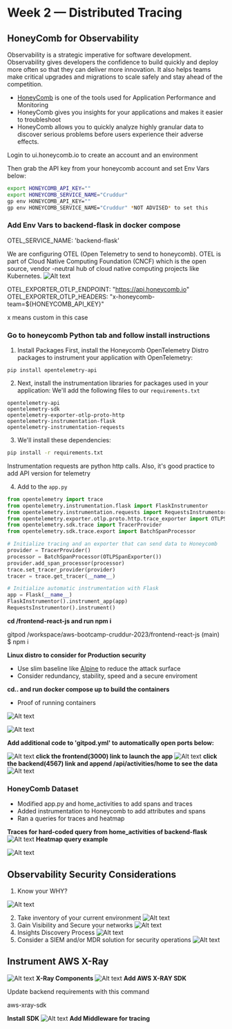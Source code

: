 # Week 2 — Distributed Tracing

## HoneyComb for Observability
Observability is a strategic imperative for software development. Observability gives developers the confidence to build quickly and deploy more often so that they can deliver more innovation. It also helps teams make critical upgrades and migrations to scale safely and stay ahead of the competition.  
- [HoneyComb](https://www.honeycomb.io/) is one of the tools used for Application Performance and Monitoring
- HoneyComb gives you insights for your applications and makes it easier to troubleshoot
- HoneyComb allows you to quickly analyze highly granular data to discover serious problems before users experience their adverse effects.

Login to ui.honeycomb.io to create an account and an environment

Then grab the API key from your honeycomb account and set Env Vars below:

```sh
export HONEYCOMB_API_KEY=""
export HONEYCOMB_SERVICE_NAME="Cruddur"
gp env HONEYCOMB_API_KEY=""
gp env HONEYCOMB_SERVICE_NAME="Cruddur" *NOT ADVISED* to set this
```
### Add Env Vars to backend-flask in docker compose

OTEL_SERVICE_NAME: 'backend-flask'

We are configuring OTEL (Open Telemetry to send to honeycomb). OTEL is part of Cloud Native Computing Foundation (CNCF) which is the open source, vendor -neutral hub of cloud native computing projects like Kubernetes.
![Alt text](../_docs/assets/otel.png)


OTEL_EXPORTER_OTLP_ENDPOINT: "https://api.honeycomb.io"
OTEL_EXPORTER_OTLP_HEADERS: "x-honeycomb-team=${HONEYCOMB_API_KEY}"

x means custom in this case

### Go to honeycomb Python tab and follow install instructions
1. Install Packages
First, install the Honeycomb OpenTelemetry Distro packages to instrument your application with OpenTelemetry:

```
pip install opentelemetry-api
```
2. Next, install the instrumentation libraries for packages used in your application:
We'll add the following files to our `requirements.txt`

```
opentelemetry-api 
opentelemetry-sdk 
opentelemetry-exporter-otlp-proto-http 
opentelemetry-instrumentation-flask 
opentelemetry-instrumentation-requests
```
3. We'll install these dependencies:

```sh
pip install -r requirements.txt
```
Instrumentation requests are python http calls. Also, it's good practice to add API version for telemetry

4. Add to the `app.py`

```py
from opentelemetry import trace
from opentelemetry.instrumentation.flask import FlaskInstrumentor
from opentelemetry.instrumentation.requests import RequestsInstrumentor
from opentelemetry.exporter.otlp.proto.http.trace_exporter import OTLPSpanExporter
from opentelemetry.sdk.trace import TracerProvider
from opentelemetry.sdk.trace.export import BatchSpanProcessor
```

```py
# Initialize tracing and an exporter that can send data to Honeycomb
provider = TracerProvider()
processor = BatchSpanProcessor(OTLPSpanExporter())
provider.add_span_processor(processor)
trace.set_tracer_provider(provider)
tracer = trace.get_tracer(__name__)
```
```py
# Initialize automatic instrumentation with Flask
app = Flask(__name__)
FlaskInstrumentor().instrument_app(app)
RequestsInstrumentor().instrument()
```
**cd /frontend-react-js and run npm i**

gitpod /workspace/aws-bootcamp-cruddur-2023/frontend-react-js (main) $ npm i

**Linux distro to consider for Production security**
- Use slim baseline like [Alpine](https://www.alpinelinux.org/) to reduce the attack surface
- Consider redundancy, stability, speed and a secure enviroment

**cd.. and run docker compose up to build the containers**
- Proof of running containers

![Alt text](../_docs/assets/docker-up.png)

![Alt text](../_docs/assets/docker.png)

**Add additional code to 'gitpod.yml' to automatically open ports below:**

![Alt text](../_docs/assets/ports.png)
**click the frontend(3000) link to launch the app**
![Alt text](../_docs/assets/crudder-app.png)
**click the backend(4567) link and append /api/activities/home to see the data**
![Alt text](../_docs/assets/data.png)

### HoneyComb Dataset
- Modified app.py and home_activities to add spans and traces
- Added instrumentation to Honeycomb to add attributes and spans
- Ran a queries for traces and heatmap

**Traces for hard-coded query from home_activities of backend-flask**
![Alt text](../_docs/assets/honeycomb.png)
**Heatmap query example**

![Alt text](../_docs/assets/heatmap.png)

## Observability Security Considerations
1. Know your WHY?

![Alt text](../_docs/assets/observability.png)

2. Take inventory of your current environment
![Alt text](../_docs/assets/current-state.png)
3. Gain Visibility and Secure your networks
![Alt text](../_docs/assets/security.png)
4. Insights Discovery Process
![Alt text](../_docs/assets/security1.png)
5. Consider a SIEM and/or MDR solution for security operations
![Alt text](../_docs/assets/security3.png)
## Instrument AWS X-Ray
![Alt text](../_docs/assets/xray.png)
**X-Ray Components**
![Alt text](../_docs/assets/aws-xray.png)
**Add AWS X-RAY SDK**

Update backend requirements with this command

aws-xray-sdk

**Install SDK**
![Alt text](../_docs/assets/sdk.png)
**Add Middleware for tracing**
